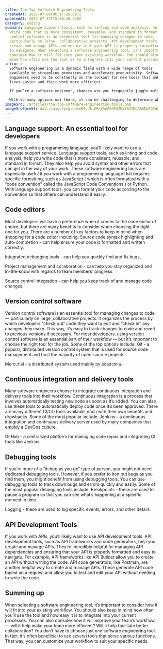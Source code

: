 ```yaml
---
title: The Top Software Engineering Tools
createdAt: 2022-07-09T06:17:26.097Z
updatedAt: 2022-07-17T15:00:30.349Z
category: coding
summary: Language support tools, such as linting and code analysis, help you
  write code that is more consistent, reusable, and standard in format. Version
  control software is an essential tool for managing changes to code,
  particularly on large, collaborative projects. API development tools help you
  create and manage APIs and ensure that your API is properly formatted and easy
  to navigate. When selecting a software engineering tool, it’s important to
  consider how it will fit into your existing workflow. You should also keep in
  mind how often use the tool is to integrate into your current processes.
intro: >-
  Software engineering is a dynamic field with a wide range of tools
  available to streamline processes and accelerate productivity. Software
  engineers need to be constantly on the lookout for new tools that make their
  lives easier and their work more efficient.

  If you’re a software engineer, chances are you frequently juggle multiple projects, apps, and codebases — all while keeping track of specific details like version numbers, dependencies, and APIs. It can be challenging to keep all those details straight in your head, let alone find them when you need them again later on. That’s why many software engineers turn to specialized software engineering tools that streamline everyday processes and accelerate efficiency. 

  With so many options out there, it can be challenging to determine which software engineering tools will help streamline your workflow most efficiently. This article covers some of the top software engineering tools from various categories including IDE
imageSrc: /articles/the-top-software-engineering-tools.png
imageSrcBase64: data:image/png;base64,UklGRkYAAABXRUJQVlA4IDoAAADwAQCdASoKAAoAAUAmJZwC7AEfbk9QLAAA/v7IKuVQiUy5L6rraszYh52yQMGILgx/aO64pPWra/AA
---
```


## Language support: An essential tool for developers

If you work with a programming language, you’ll likely want to use a language support service. Language support tools, such as linting and code analysis, help you write code that is more consistent, reusable, and standard in format. They also help you avoid syntax and other errors that can get in the way of your work.
These software engineering tools are especially useful if you work with a programming language that requires specific formatting, such as JavaScript ( which is often formatted with a “code convention” called the JavaScript Code Conventions ) or Python. With language support tools, you can format your code according to the convention so that others can understand it easily.

## Code editors

Most developers will have a preference when it comes to the code editor of choice, but there are many benefits to consider when choosing the right one for you. There are a number of key factors to keep in mind when shopping for a code editor including: Source code syntax highlighting and auto-completion - can help ensure your code is formatted and written correctly.

Integrated debugging tools - can help you quickly find and fix bugs.

Project management and collaboration - can help you stay organized and in-the-know with regards to team members’ progress.

Source control integration - can help you keep track of and manage code changes.

## Version control software

Version control software is an essential tool for managing changes to code — particularly on large, collaborative projects. It organizes the process by which developers “check out” code they want to edit and “check in” any changes they make. This way, it’s easy to track changes to code and revert to previous versions if necessary.
For most developers, using version control software is an essential part of their workflow — but it’s important to choose the right tool for the job. Some of the top options include: Git - a popular, distributed version control system that is used for source code management and host the majority of open-source projects.

Mercurial - a distributed system used mainly by academia.

## Continuous integration and delivery tools

Many software engineers choose to integrate continuous integration and delivery tools into their workflow. Continuous integration is a process that involves automatically testing new code as soon as it’s added. You can also use these tools to automatically deploy code once it’s been approved.
There are many different CI/CD tools available, each with their own benefits and drawbacks. Some of the most popular include: Jenkins - a continuous integration and continuous delivery server used by many companies that employ a DevOps culture.

GitHub - a centralized platform for managing code repos and integrating CI tools like Jenkins.

## Debugging tools

If you’re more of a “debug as you go” type of person, you might not need dedicated debugging tools. However, if you prefer to iron out bugs as you find them, you might benefit from using debugging tools.
You can use debugging tools to track down bugs and errors quickly and easily. Some of the most popular debugging tools include: Breakpoints - these are used to pause a program so that you can see what’s happening at a specific moment in time.

Logging - these are used to log specific events, errors, and other details.

## API Development Tools

If you work with APIs, you’ll likely want to use API development tools. API development tools, such as API frameworks and code generators, help you create and manage APIs.
They’re incredibly helpful for managing API dependencies and ensuring that your API is properly formatted and easy to navigate. For example, API frameworks like API Builder allow you to create an API without writing the code. API code generators, like Postman, are another helpful way to create and manage APIs. These generate API code based on a request and allow you to test and edit your API without needing to write the code.

## Summing up

When selecting a software engineering tool, it’s important to consider how it will fit into your existing workflow. You should also keep in mind how often you’ll use the tool and how easy it is to integrate into your current processes.
You can also consider how it will improve your team’s workflow — will it help make your team more efficient? Will it help facilitate better collaboration?
You don’t have to choose just one software engineering tool. In fact, it’s often beneficial to use several tools that serve various functions. That way, you can customize your workflow to suit your specific needs.
